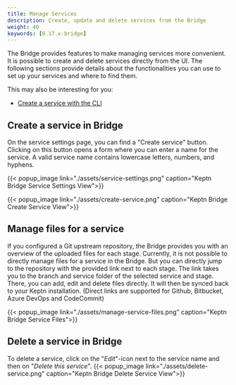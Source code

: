 ```yaml
---
title: Manage Services
description: Create, update and delete services from the Bridge
weight: 40
keywords: [0.17.x-bridge]
---
```


The Bridge provides features to make managing services more convenient. It is possible to create and delete services directly from the UI.
The following sections provide details about the functionalities you can use to set up your services and where to find them.

This may also be interesting for you:

* [Create a service with the CLI](../../reference/cli/commands/keptn_create_service/)

## Create a service in Bridge
On the service settings page, you can find a "Create service" button.
Clicking on this button opens a form where you can enter a name for the service. A valid service name contains lowercase letters, numbers, and hyphens.

{{< popup_image
link="./assets/service-settings.png"
caption="Keptn Bridge Service Settings View">}}

{{< popup_image
link="./assets/create-service.png"
caption="Keptn Bridge Create Service View">}}

## Manage files for a service
If you configured a Git upstream repository, the Bridge provides you with an overview of the uploaded files for each stage.
Currently, it is not possible to directly manage files for a service in the Bridge. But you can directly jump to the repository with the provided link next to each stage.
The link takes you to the branch and service folder of the selected service and stage. There, you can add, edit and delete files directly. It will then be synced back to your Keptn installation.
(Direct links are supported for Github, Bitbucket, Azure DevOps and CodeCommit)


{{< popup_image
link="./assets/manage-service-files.png"
caption="Keptn Bridge Service Files">}}

## Delete a service in Bridge
To delete a service, click on the "*Edit*"-icon next to the service name and then on "*Delete this service*".
{{< popup_image
link="./assets/delete-service.png"
caption="Keptn Bridge Delete Service View">}}
